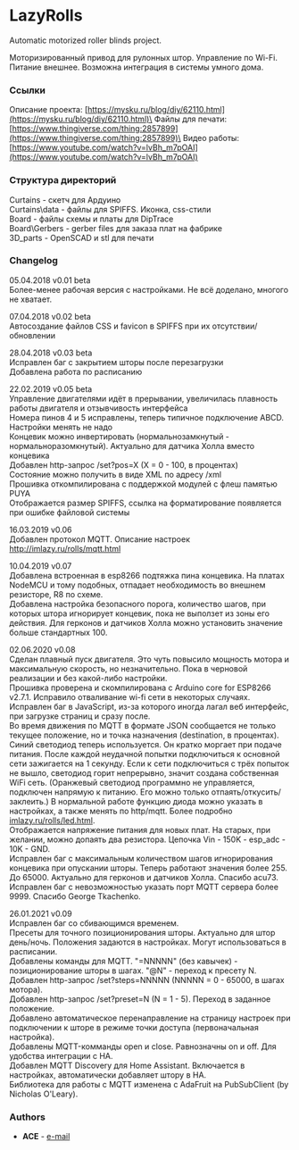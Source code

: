 ﻿# LazyRolls

Automatic motorized roller blinds project.

Моторизированный привод для рулонных штор. Управление по Wi-Fi. Питание внешнее. Возможна интеграция в системы умного дома.

### Ссылки
Описание проекта: [https://mysku.ru/blog/diy/62110.html](https://mysku.ru/blog/diy/62110.html)\
Файлы для печати: [https://www.thingiverse.com/thing:2857899](https://www.thingiverse.com/thing:2857899)\
Видео работы: [https://www.youtube.com/watch?v=lvBh_m7pOAI](https://www.youtube.com/watch?v=lvBh_m7pOAI)

### Структура директорий

Curtains - скетч для Ардуино\
Curtains\data - файлы для SPIFFS. Иконка, css-стили\
Board - файлы схемы и платы для DipTrace\
Board\Gerbers - gerber files для заказа плат на фабрике\
3D_parts - OpenSCAD и stl для печати

### Changelog

05.04.2018 v0.01 beta\
Более-менее рабочая версия с настройками. Не всё доделано, многого не хватает.

07.04.2018 v0.02 beta\
Автосоздание файлов CSS и favicon в SPIFFS при их отсутствии/обновлении

28.04.2018 v0.03 beta\
Исправлен баг с закрытием шторы после перезагрузки\
Добавлена работа по расписанию

22.02.2019 v0.05 beta\
Управление двигателями идёт в прерывании, увеличилась плавность работы двигателя и отзывчивость интерфейса\
Номера пинов 4 и 5 исправлены, теперь типичное подключение ABCD. Настройки менять не надо\
Концевик можно инвертировать (нормальнозамкнутый - нормальноразомкнутый). Актуально для датчика Холла вместо концевика\
Добавлен http-запрос /set?pos=X (X = 0 - 100, в процентах)\
Состояние можно получить в виде XML по адресу /xml\
Прошивка откомпилирована с поддержкой модулей с флеш памятью PUYA\
Отображается размер SPIFFS, ссылка на форматирование появляется при ошибке файловой системы

16.03.2019 v0.06\
Добавлен протокол MQTT. Описание настроек http://imlazy.ru/rolls/mqtt.html

10.04.2019 v0.07\
Добавлена встроенная в esp8266 подтяжка пина концевика. На платах NodeMCU и тому подобных, отпадает необходимость во внешнем резисторе, R8 по схеме.\
Добавлена настройка безопасного порога, количество шагов, при которых штора игнорирует концевик, пока не выползет из зоны его действия. Для герконов и датчиков Холла можно установить значение больше стандартных 100.

02.06.2020 v0.08\
Сделан плавный пуск двигателя. Это чуть повысило мощность мотора и максимальную скорость, но незначительно. Пока в черновой реализации и без какой-либо настройки.\
Прошивка проверена и скомпилирована с Arduino core for ESP8266 v2.7.1. Исправило отваливание wi-fi сети в некоторых случаях.\
Исправлен баг в JavaScript, из-за которого иногда лагал веб интерфейс, при загрузке страниц и сразу после.\
Во время движения по MQTT в формате JSON сообщается не только текущее положение, но и точка назначения (destination, в процентах).\
Синий светодиод теперь используется. Он кратко моргает при подаче питания. После каждой неудачной попытки подключиться к основной
сети зажигается на 1 секунду. Если к сети подключиться с трёх попыток не вышло, светодиод горит непрерывно, значит создана собственная WiFi сеть.
(Оранжевый светодиод программно не управляется, подключен напрямую к питанию. Его можно только отпаять/откусить/заклеить.)
В нормальной работе функцию диода можно указать в настройках, а также менять по http/mqtt. Более подробно [imlazy.ru/rolls/led.html](http://imlazy.ru/rolls/led.html).\
Отображается напряжение питания для новых плат. На старых, при желании, можно допаять два резистора. Цепочка Vin - 150K - esp_adc - 10K - GND.\
Исправлен баг с максимальным количеством шагов игнорирования концевика при опускании шторы. Теперь работают значения более 255. До 65000. Актуально для герконов и датчиков Холла. Спасибо acu73.\
Исправлен баг с невозможностью указать порт MQTT сервера более 9999. Спасибо George Tkachenko.

26.01.2021 v0.09\
Исправлен баг со сбивающимся временем.\
Пресеты для точного позиционирования шторы. Актуально для штор день/ночь. Положения задаются в настройках. Могут использоваться в расписании.\
Добавлены команды для MQTT. "=NNNNN" (без кавычек) - позиционирование шторы в шагах. "@N" - переход к пресету N.\
Добавлен http-запрос /set?steps=NNNNN (NNNNN = 0 - 65000, в шагах мотора).\
Добавлен http-запрос /set?preset=N (N = 1 - 5). Переход в заданное положение.\
Добавлено автоматическое перенаправление на страницу настроек при подключении к шторе в режиме точки доступа (первоначальная настройка).\
Добавлены MQTT-комманды open и close. Равнозначны on и off. Для удобства интеграции с HA.\
Добавлен MQTT Discovery для Home Assistant. Включается в настройках, автоматически добавляет штору в HA.\
Библиотека для работы с MQTT изменена с AdaFruit на PubSubClient (by Nicholas O'Leary).

### Authors

* **ACE** - [e-mail](mailto:a_c_e@mail.ru)
